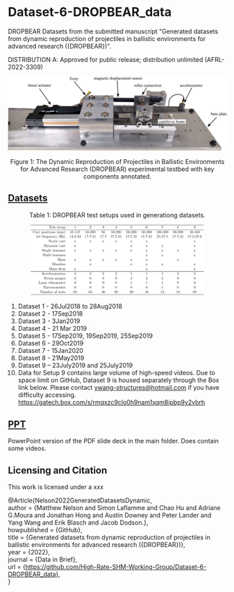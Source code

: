 # Dataset-6-DROPBEAR_data
DROPBEAR Datasets from the submitted manuscript "Generated datasets from dynamic reproduction of projectiles in ballistic environments for advanced research ({DROPBEAR})".

DISTRIBUTION A: Approved for public release; distribution unlimited (AFRL-2022-3309)

<p align="center">
<a><img src="media/DROPBEAR.png" alt="Shock test impact testing" width="700"></a>  
</p>
<p align="center">
Figure 1: The Dynamic Reproduction of Projectiles in Ballistic Environments for Advanced Research (DROPBEAR) experimental testbed with key components annotated. 
</p>



## [Datasets](data)

<p align="center">
Table 1: DROPBEAR test setups used in generationg datasets.
</p>

<p align="center">
<img src="media/table_1.JPG" alt="drawing" width="400"/>
</p>



1. Dataset 1 - 26Jul2018 to 28Aug2018
1. Dataset 2 - 17Sep2018
1. Dataset 3 - 3Jan2019
1. Dataset 4 - 21 Mar 2019
1. Dataset 5 - 17Sep2019, 19Sep2019, 25Sep2019
1. Dataset 6 - 29Oct2019
1. Dataset 7 - 15Jan2020
1. Dataset 8 - 21May2019
1. Dataset 9 – 23July2019 and 25July2019
1. Data for Setup 9 contains large volume of high-speed videos.  Due to space limit on GitHub, Dataset 9 is housed separately through the Box link below.  Please contact ywang-structures@hotmail.com if you have difficulty accessing.
  https://gatech.box.com/s/rmqxzc9clo0h9nam1xqm8ipbp9y2vbrh 




## [PPT](PPT)
PowerPoint version of the PDF slide deck in the main folder. Does contain some videos. 

## Licensing and Citation

[comment]: <> ([![CC BY-SA 4.0][cc-by-sa-shield]][cc-by-sa])

This work is licensed under a  xxx

[comment]: <> ([Creative Commons Attribution-ShareAlike 4.0 International License][cc-by-sa].)

[cc-by-sa]: http://creativecommons.org/licenses/by-sa/4.0/
[cc-by-sa-image]: https://licensebuttons.net/l/by-sa/4.0/88x31.png
[cc-by-sa-shield]: https://img.shields.io/badge/License-CC%20BY--SA%204.0-lightgrey.svg




@Article{Nelson2022GeneratedDatasetsDynamic,   
  author = {Matthew Nelson and Simon Laflamme and Chao Hu and Adriane G.Moura and Jonathan Hong and Austin Downey and Peter Lander and Yang Wang and Erik Blasch and Jacob Dodson.},   
  howpublished = {GitHub},  
  title  = {Generated datasets from dynamic reproduction of projectiles in ballistic environments for advanced research ({DROPBEAR})},   
  year   = {2022},  
  journal = {Data in Brief},    
  url    = {https://github.com/High-Rate-SHM-Working-Group/Dataset-6-DROPBEAR_data},    
}
































